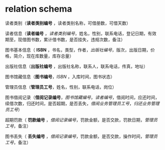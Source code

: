 # relation schema

读者类别（**读者类别编号** ，读者类别名称，可借册数，可借天数）

读者信息（**读者编号** ，_读者类别编号_，姓名，性别，联系电话，登记日期，有效期至，现借图书数，累计借书数，是否挂失，违规次数，备注）

图书基本信息（ **ISBN** ，书名，类型，作者，_出版社编号_，版次，出版日期，价格，简介，现在库数量，库存总量）

出版社信息（**出版社编号** ，出版社名称，联系人，联系电话，传真，地址）

图书馆藏信息（**图书编号**，_ISBN_ ，入库时间，图书状态）

管理员信息（**管理员工号**，姓名，性别，联系电话，岗位）

图书借阅记录（**借阅记录编号**，_图书馆藏编号_，_读者编号_，借阅时间，应还时间，续借次数，归还时间，是否超期，是否丢失，_借阅业务管理员工号_，_归还业务管理员工号_）

超期罚款（ **罚款编号** ，_借阅记录编号_，罚款金额，是否交款，罚款日期，_管理员工号_，备注）

图书丢失（ **丢失编号** ，_借阅记录编号_，罚款金额，是否交款，操作时间，_管理员工号_，备注）